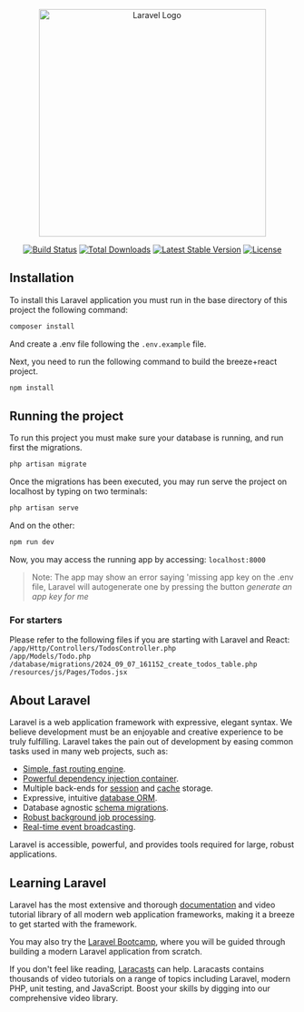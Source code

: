 <p align="center"><a href="https://laravel.com" target="_blank"><img src="https://raw.githubusercontent.com/laravel/art/master/logo-lockup/5%20SVG/2%20CMYK/1%20Full%20Color/laravel-logolockup-cmyk-red.svg" width="400" alt="Laravel Logo"></a></p>

<p align="center">
<a href="https://github.com/laravel/framework/actions"><img src="https://github.com/laravel/framework/workflows/tests/badge.svg" alt="Build Status"></a>
<a href="https://packagist.org/packages/laravel/framework"><img src="https://img.shields.io/packagist/dt/laravel/framework" alt="Total Downloads"></a>
<a href="https://packagist.org/packages/laravel/framework"><img src="https://img.shields.io/packagist/v/laravel/framework" alt="Latest Stable Version"></a>
<a href="https://packagist.org/packages/laravel/framework"><img src="https://img.shields.io/packagist/l/laravel/framework" alt="License"></a>
</p>

## Installation
To install this Laravel application you must run in the base
directory of this project the following command:
```bash
composer install
```
And create a .env file following the `.env.example` file. 

Next, you need to run the following command to build the breeze+react project.
```bash
npm install
```

## Running the project
To run this project you must make sure your database is running, and run first the migrations.
```bash
php artisan migrate
```

Once the migrations has been executed, you may run serve the project on localhost by typing on two terminals:
```bash
php artisan serve
```
And on the other:
```bash
npm run dev
```

Now, you may access the running app by accessing: `localhost:8000`

> Note: The app may show an error saying 'missing app key on the .env file, Laravel will autogenerate one by pressing the button _generate an app key for me_

### For starters

Please refer to the following files if you are starting with
Laravel and React:
`/app/Http/Controllers/TodosController.php` <br>
`/app/Models/Todo.php`<br>
`/database/migrations/2024_09_07_161152_create_todos_table.php`<br>
`/resources/js/Pages/Todos.jsx`


## About Laravel

Laravel is a web application framework with expressive, elegant syntax. We believe development must be an enjoyable and creative experience to be truly fulfilling. Laravel takes the pain out of development by easing common tasks used in many web projects, such as:

- [Simple, fast routing engine](https://laravel.com/docs/routing).
- [Powerful dependency injection container](https://laravel.com/docs/container).
- Multiple back-ends for [session](https://laravel.com/docs/session) and [cache](https://laravel.com/docs/cache) storage.
- Expressive, intuitive [database ORM](https://laravel.com/docs/eloquent).
- Database agnostic [schema migrations](https://laravel.com/docs/migrations).
- [Robust background job processing](https://laravel.com/docs/queues).
- [Real-time event broadcasting](https://laravel.com/docs/broadcasting).

Laravel is accessible, powerful, and provides tools required for large, robust applications.

## Learning Laravel

Laravel has the most extensive and thorough [documentation](https://laravel.com/docs) and video tutorial library of all modern web application frameworks, making it a breeze to get started with the framework.

You may also try the [Laravel Bootcamp](https://bootcamp.laravel.com), where you will be guided through building a modern Laravel application from scratch.

If you don't feel like reading, [Laracasts](https://laracasts.com) can help. Laracasts contains thousands of video tutorials on a range of topics including Laravel, modern PHP, unit testing, and JavaScript. Boost your skills by digging into our comprehensive video library.
